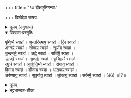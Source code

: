 +++
title = "१७ दीक्षाहुतिमन्त्राः"

+++
विश्वेदेवा ऋषयः
<details><summary>मूलम् (संयुक्तम्)</summary>

पृ॒थि॒व्यै स्वाहा॒ऽन्तरि॑ख्षाय॒ स्वाहा॑ दि॒वे स्वाहा॒ऽग्नये॒ स्वाहा॒ सोमा॑य॒ स्वाहा॒ सूर्या॑य॒ स्वाहा॑ च॒न्द्रम॑से॒ स्वाहाऽह्ने॒ स्वाहा॒ रात्रि॑यै॒ स्वाह॒र्जवे॒ स्वाहा॑ सा॒धवे॒ स्वाहा॑ सुख्षि॒त्यै स्वाहा॑ ख्षु॒धे स्वाहा॑ऽऽशिति॒म्ने स्वाहा॒ रोगा॑य॒ स्वाहा॑ हि॒माय॒ स्वाहा॑ शी॒ताय॒ स्वाहा॑ऽऽत॒पाय॒ स्वाहाऽर॑ण्याय॒ स्वाहा॑ सुव॒र्गाय॒ स्वाहा॑ लो॒काय॒ स्वाहा॒ सर्व॑स्मै॒ स्वाहा॑ ॥ 46 ॥  
</details>

<details open><summary>विश्वास-प्रस्तुतिः</summary>

पृ॒थि॒व्यै स्वाहा॑ । अ॒न्तरि॑ख्षाय॒ स्वाहा॑ । दि॒वे स्वाहा॑ ।  
अ॒ग्नये॒ स्वाहा॑ । सोमा॑य॒ स्वाहा॑ । सूर्या॑य॒ स्वाहा॑ ।   
च॒न्द्रम॑से॒ स्वाहा॑ । अह्ने॒ स्वाहा॑ । रात्रि॑यै॒ स्वाहा॑ ।  
ऋ॒जवे॒ स्वाहा॑ । स्वा॒धवे॒ स्वाहा॑ । सु॒ख्षि॒त्यै स्वाहा॑ ।  
ख्षु॒धे स्वाहा॑ । आ॒शि॒ति॒म्ने स्वाहा॑ । रोगा॑य॒ स्वाहा॑ ।   
हि॒माय॒ स्वाहा॑ । शी॒ताय॒ स्वाहा॑ । आ॒त॒पाय॒ स्वाहा॑ ।  
अर॑ण्याय॒ स्वाहा॑ । सु॒व॒र्गाय॒ स्वाहा॑ । लो॒काय॒ स्वाहा॑ । सर्व॑स्मै॒ स्वाहा॑ । (46) ॥17॥  
</details>

<details><summary>मूलम्</summary>

पृ॒थि॒व्यै स्वाहा॑ । अ॒न्तरि॑ख्षाय॒ स्वाहा॑ । दि॒वे स्वाहा॑ ।  
अ॒ग्नये॒ स्वाहा॑ । सोमा॑य॒ स्वाहा॑ । सूर्या॑य॒ स्वाहा॑ ।   
च॒न्द्रम॑से॒ स्वाहा॑ । अह्ने॒ स्वाहा॑ । रात्रि॑यै॒ स्वाहा॑ ।  
ऋ॒जवे॒ स्वाहा॑ । स्वा॒धवे॒ स्वाहा॑ । सु॒ख्षि॒त्यै स्वाहा॑ ।  
ख्षु॒धे स्वाहा॑ । आ॒शि॒ति॒म्ने स्वाहा॑ । रोगा॑य॒ स्वाहा॑ ।   
हि॒माय॒ स्वाहा॑ । शी॒ताय॒ स्वाहा॑ । आ॒त॒पाय॒ स्वाहा॑ ।  
अर॑ण्याय॒ स्वाहा॑ । सु॒व॒र्गाय॒ स्वाहा॑ । लो॒काय॒ स्वाहा॑ । सर्व॑स्मै॒ स्वाहा॑ । (46) ॥17॥  
</details>

<details><summary>भट्टभास्कर-टीका</summary>

1अथ दीक्षाहुतयः - पृथिव्यै स्वाहेत्यादि ॥ एकविंशतिः । निगदव्याख्याताः । ऋज्वादयः पृथिव्यादयो लोकाः । यथोक्तं - 'इयं वा ऋजुः । अन्तरिक्षं साधु । असौ सुक्षितिः' इति । सुक्षित्यै, स एव स्वरः । क्षुधे 'सावेकाचः' इत्युदात्तत्वम् । आशितिम्ने आशितमसुहितं तत्स्वभावाय । छन्दसीमनिच् । यद्वा - आशितृशब्दात् 'छन्दसि' इतीमनिच्, 'तुरिष्ठेमेयस्सु' इति एकदेशस्य ऋकारस्य लोपश्छान्दसः, उदात्तनिवृत्तिस्वरेण विभक्तेरुदात्तत्वम् । रोगाय । गतम् । सर्वस्मै याऽनुक्ता दीक्षादेवता, यश्च उपसर्गः, यश्च फलभूतः, पुण्यलोकः? तस्मै सर्वस्मै स्वाहेति ॥

सप्तमे प्रथमे सप्तदशोनुवाकः ॥
</details>
